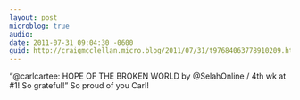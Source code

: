 ```yaml
---
layout: post
microblog: true
audio: 
date: 2011-07-31 09:04:30 -0600
guid: http://craigmcclellan.micro.blog/2011/07/31/t97684063778910209.html
---
```

“@carlcartee: HOPE OF THE BROKEN WORLD by @SelahOnline / 4th wk at #1! So grateful!” So proud of you Carl!
